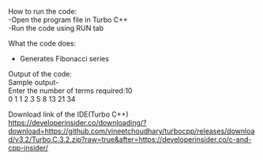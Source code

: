 How to run the code:
  <br>-Open the program file in Turbo C++</br>
  -Run the code using RUN tab

What the code does:
  - Generates Fibonacci series 

Output of the code:
 <br>Sample output-</br>
  Enter the number of terms required:10</br>
  0 1 1 2 3 5 8 13 21 34

Download link of the IDE(Turbo C++)
https://developerinsider.co/downloading/?download=https://github.com/vineetchoudhary/turbocpp/releases/download/v3.2/Turbo.C.3.2.zip?raw=true&after=https://developerinsider.co/c-and-cpp-insider/
